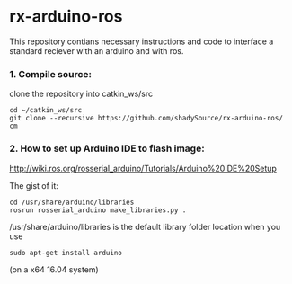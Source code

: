 # rx-arduino-ros
This repository contians necessary instructions and code to interface a standard reciever with an arduino and with ros.

### 1. Compile source:
clone the repository into catkin_ws/src

    cd ~/catkin_ws/src
    git clone --recursive https://github.com/shadySource/rx-arduino-ros/
    cm

### 2. How to set up Arduino IDE to flash image:
http://wiki.ros.org/rosserial_arduino/Tutorials/Arduino%20IDE%20Setup

The gist of it:

    cd /usr/share/arduino/libraries
    rosrun rosserial_arduino make_libraries.py .
    
/usr/share/arduino/libraries is the default library folder location when you use 

    sudo apt-get install arduino
    
(on a x64 16.04 system)
